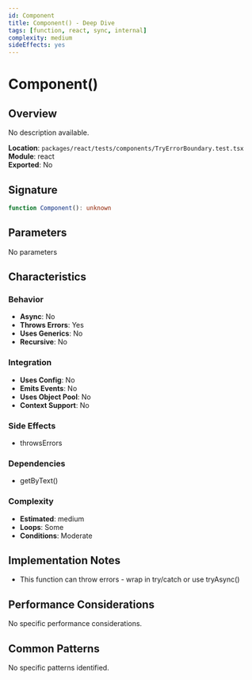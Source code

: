 ```yaml
---
id: Component
title: Component() - Deep Dive
tags: [function, react, sync, internal]
complexity: medium
sideEffects: yes
---
```


# Component()

## Overview
No description available.

**Location**: `packages/react/tests/components/TryErrorBoundary.test.tsx`  
**Module**: react  
**Exported**: No  

## Signature
```typescript
function Component(): unknown
```

## Parameters
No parameters

## Characteristics

### Behavior
- **Async**: No
- **Throws Errors**: Yes
- **Uses Generics**: No
- **Recursive**: No

### Integration
- **Uses Config**: No
- **Emits Events**: No
- **Uses Object Pool**: No
- **Context Support**: No

### Side Effects
- throwsErrors

### Dependencies
- getByText()

### Complexity
- **Estimated**: medium
- **Loops**: Some
- **Conditions**: Moderate



## Implementation Notes
- This function can throw errors - wrap in try/catch or use tryAsync()

## Performance Considerations
No specific performance considerations.

## Common Patterns
No specific patterns identified.
